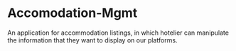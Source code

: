 # Accomodation-Mgmt
An application for accommodation listings, in which hotelier can manipulate the information that they want to display on our platforms.
